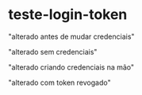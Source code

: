 # teste-login-token

"alterado antes de mudar credenciais" 

"alterado sem credenciais"

"alterado criando credenciais na mão"

"alterado com token revogado"